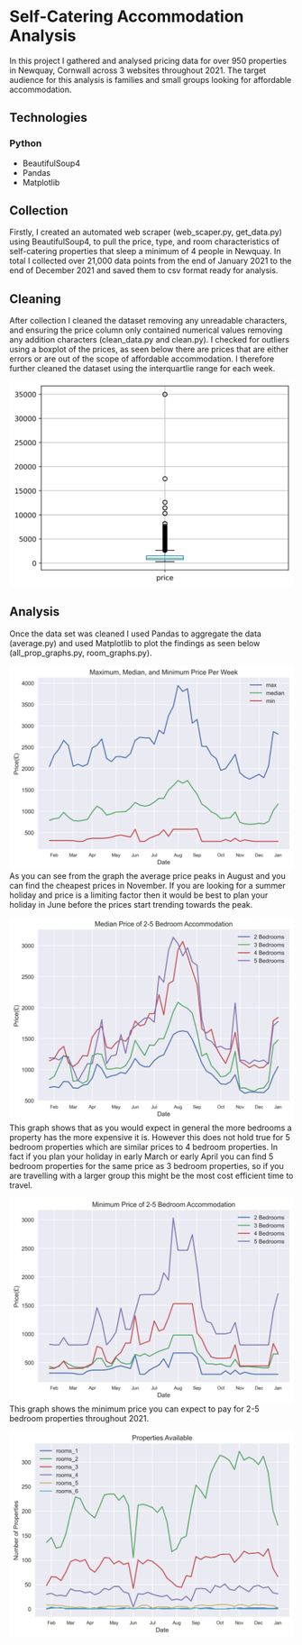 # Self-Catering Accommodation Analysis

In this project I gathered and analysed pricing data for over 950 properties in Newquay, Cornwall across 3 websites throughout 2021. The target audience for this analysis is families and small groups looking for affordable accommodation.

## Technologies
### Python
- BeautifulSoup4
- Pandas
- Matplotlib

## Collection
Firstly, I created an automated web scraper (web_scaper.py, get_data.py) using BeautifulSoup4, to pull the price, type, and room characteristics of self-catering properties that sleep a minimum of 4 people in Newquay. In total I collected over 21,000 data points from the end of January 2021 to the end of December 2021 and saved them to csv format ready for analysis.

## Cleaning
After collection I cleaned the dataset removing any unreadable characters, and ensuring the price column only contained numerical values removing any addition characters (clean_data.py and clean.py). I checked for outliers using a boxplot of the prices, as seen below there are prices that are either errors or are out of the scope of affordable accommodation. I therefore further cleaned the dataset using the interquartlie range for each week. 

![Boxplot of Price (£)](/analysis/graphs/price_boxplot.png)



## Analysis
Once the data set was cleaned I used Pandas to aggregate the data (average.py) and used Matplotlib to plot the findings as seen below (all_prop_graphs.py, room_graphs.py).

![Maximum, Median, and Minimum Price Per Week(£)](/analysis/graphs/max_med_min.png)
As you can see from the graph the average price peaks in August and you can find the cheapest prices in November. If you are looking for a summer holiday and price is a limiting factor then it would be best to plan your holiday in June before the prices start trending towards the peak.

![Average Price of 2-5 Bedroom Accommodation(£)](/analysis/graphs/average_bedrooms.png)
This graph shows that as you would expect in general the more bedrooms a property has the more expensive it is. However this does not hold true for 5 bedroom properties which are similar prices to 4 bedroom properties. In fact if you plan your holiday in early March or early April you can find 5 bedroom properties for the same price as 3 bedroom properties, so if you are travelling with a larger group this might be the most cost efficient time to travel.


![Minimum Price of 2-5 Bedroom Accommodation(£)](/analysis/graphs/minimum_bedrooms.png)
This graph shows the minimum price you can expect to pay for 2-5 bedroom properties throughout 2021.

![Properties Available](/analysis/graphs/room_count.png)
